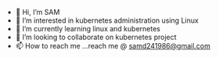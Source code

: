 - 👋 Hi, I’m SAM
- 👀 I’m interested in kubernetes administration using Linux
- 🌱 I’m currently learning linux and kubernetes
- 💞️ I’m looking to collaborate on kubernetes project
- 📫 How to reach me ...reach me @
samd241986@gmail.com

<!---
shashi4041/shashi4041 is a ✨ special ✨ repository because its `README.md` (this file) appears on your GitHub profile.
You can click the Preview link to take a look at your changes.
--->
